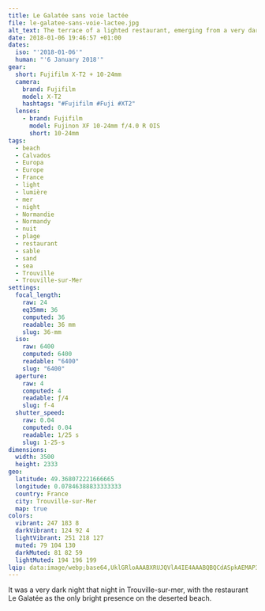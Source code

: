 ```yaml
---
title: Le Galatée sans voie lactée
file: le-galatee-sans-voie-lactee.jpg
alt_text: The terrace of a lighted restaurant, emerging from a very dark night
date: 2018-01-06 19:46:57 +01:00
dates:
  iso: "'2018-01-06'"
  human: "'6 January 2018'"
gear:
  short: Fujifilm X-T2 + 10-24mm
  camera:
    brand: Fujifilm
    model: X-T2
    hashtags: "#Fujifilm #Fuji #XT2"
  lenses:
    - brand: Fujifilm
      model: Fujinon XF 10-24mm f/4.0 R OIS
      short: 10-24mm
tags:
  - beach
  - Calvados
  - Europa
  - Europe
  - France
  - light
  - lumière
  - mer
  - night
  - Normandie
  - Normandy
  - nuit
  - plage
  - restaurant
  - sable
  - sand
  - sea
  - Trouville
  - Trouville-sur-Mer
settings:
  focal_length:
    raw: 24
    eq35mm: 36
    computed: 36
    readable: 36 mm
    slug: 36-mm
  iso:
    raw: 6400
    computed: 6400
    readable: "6400"
    slug: "6400"
  aperture:
    raw: 4
    computed: 4
    readable: ƒ/4
    slug: f-4
  shutter_speed:
    raw: 0.04
    computed: 0.04
    readable: 1/25 s
    slug: 1-25-s
dimensions:
  width: 3500
  height: 2333
geo:
  latitude: 49.368072221666665
  longitude: 0.07846388833333333
  country: France
  city: Trouville-sur-Mer
  map: true
colors:
  vibrant: 247 183 8
  darkVibrant: 124 92 4
  lightVibrant: 251 218 127
  muted: 79 104 130
  darkMuted: 81 82 59
  lightMuted: 194 196 199
lqip: data:image/webp;base64,UklGRloAAABXRUJQVlA4IE4AAABQBQCdASpkAEMAP3G412O0sCumo7gIApAuCWkAACPg4gNhGKfEzYRYb6Eyldt0QMps7AAA/u48i8MggFwTLd+YNFKtxTYFBqvAQgBZYAA=
---
```


It was a very dark night that night in Trouville-sur-mer, with the restaurant Le Galatée as the only bright presence on the deserted beach.
